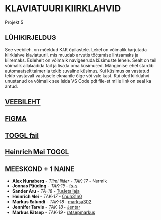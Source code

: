
# KLAVIATUURI KIIRKLAHVID

Projekt 5

## LÜHIKIRJELDUS

See veebileht on mõeldud KAK õpilastele. Lehel on võimalik harjutada kiirklahve klaviatuuril, mis muudab arvutis töötamise lihtsamaks ja kiiremaks.
Esilehelt on võimalik navigeeruda küsimuste lehele. Sealt on teil võimalik allalaadida fail ja lisada oma küsimused.
Mängimise lehel stardib automaatselt taimer ja tekib suvaline küsimus. Kui küsimus on vastatud tekib vastavalt vastusele ekraanile õige või vale kast. Kui oled kiirklahvi unustanud on võimalik see leida VS Code pdf file-st mille link on seal ka antud.

## [VEEBILEHT](https://keyboard5.ta18aru.itmajakas.ee/)

## [FIGMA](https://www.figma.com/file/GwRjUwZdDXRDnHTjUncfyz/Untitled?node-id=0%3A1)

## [TOGGL fail](https://github.com/Nurmik/Projekt_5/blob/master/Toggl_Projekt5.pdf)
## [Heinrich Mei TOGGL](https://github.com/Nurmik/Projekt_5/blob/master/Toggl_time_entries_2020-04-20_to_2020-04-26.pdf) 


## MEESKOND + 1 NAINE

* **Alex Nurmberg** - *Tiimi liider - TAK-17* - [Nurmik](https://github.com/Nurmik)
* **Joonas Püüding** - *TAK-19* - [fs-s](https://github.com/fs-s)
* **Sander Aru** - *TA-18* - [Tuuletallaja](https://github.com/Tuuletallaja)
* **Heinrich Mei** - *TAK-17* - [0nuh31n0](https://github.com/0nuh31n0)
* **Markus Salundi** - *TAK-18* - [marksa302](https://github.com/marksa302)
* **Jennifer Tarvis** - *TAK-18* - [Jentar](https://github.com/Jentar)
* **Markus Rätsep** - *TAK-19* - [ratsepmarkus](https://github.com/ratsepmarkus)


